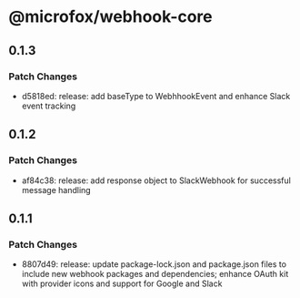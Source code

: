 # @microfox/webhook-core

## 0.1.3

### Patch Changes

- d5818ed: release: add baseType to WebhhookEvent and enhance Slack event tracking

## 0.1.2

### Patch Changes

- af84c38: release: add response object to SlackWebhook for successful message handling

## 0.1.1

### Patch Changes

- 8807d49: release: update package-lock.json and package.json files to include new webhook packages and dependencies; enhance OAuth kit with provider icons and support for Google and Slack
